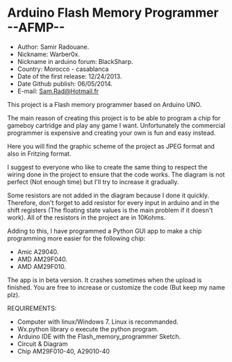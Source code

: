 Arduino Flash Memory Programmer --AFMP--
========================================
- Author: Samir Radouane.
- Nickname: Warber0x.
- Nickname in arduino forum: BlackSharp.
- Country: Morocco - casablanca
- Date of the first release: 12/24/2013.
- Date Github publish: 06/05/2014.
- E-mail: Sam.Rad@Hotmail.fr


This project is a Flash memory programmer based on Arduino UNO.

The main reason of creating this project is to be able to program a chip for gameboy cartridge and play any game I want. Unfortunately the commercial programmer is expensive and creating your own is fun and easy instead.

Here you will find the graphic scheme of the project as JPEG format and also in Fritzing format.

I suggest to everyone who like to create the same thing to respect the wiring done in the project to ensure that the code works. The diagram is not perfect (Not enough time) but I'll try to increase it gradually.

Some resistors are not added in the diagram because I done it quickly. Therefore, don't forget to add resistor for every input in arduino and in the shift registers (The floating state values is the main problem if it doesn't work). All of the resistors in the project are in 10Kohms.

Adding to this, I have programmed a Python GUI app to make a chip programming more easier for the following chip:

- Amic A29040.
- AMD AM29F040.
- AMD AM29F010.

The app is in beta version. It crashes sometimes when the upload is finished. You are free to increase or customize the code (But keep my name plz).

REQUIREMENTS:
- Computer with linux/Windows 7. Linux is recommanded.
- Wx.python library o execute the python program.
- Arduino IDE with the Flash_memory_programmer Sketch.
- Circuit & Diagram
- Chip AM29F010-40, A29010-40



